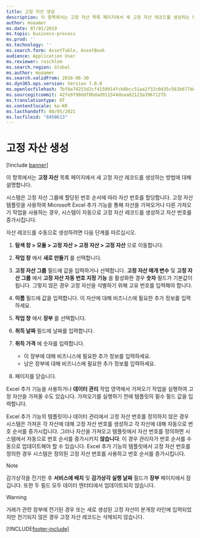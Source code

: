 ```yaml
---
title: 고정 자산 생성
description: 이 항목에서는 고정 자산 목록 페이지에서 새 고정 자산 레코드를 생성하는 방법에 대해 설명합니다.
author: moaamer
ms.date: 07/01/2019
ms.topic: business-process
ms.prod: ''
ms.technology: ''
ms.search.form: AssetTable, AssetBook
audience: Application User
ms.reviewer: roschlom
ms.search.region: Global
ms.author: moaamer
ms.search.validFrom: 2016-06-30
ms.dyn365.ops.version: Version 7.0.0
ms.openlocfilehash: 7bf6e74253d2cf4150914fcb8bcc51aa2f32c0435c563b677def40115e0163fa
ms.sourcegitcommit: 42fe9790ddf0bdad911544deaa82123a396712fb
ms.translationtype: HT
ms.contentlocale: ko-KR
ms.lasthandoff: 08/05/2021
ms.locfileid: "8450613"
---
```

# <a name="create-a-fixed-asset"></a>고정 자산 생성

[!include [banner](../../includes/banner.md)]

이 항목에서는 **고정 자산** 목록 페이지에서 새 고정 자산 레코드를 생성하는 방법에 대해 설명합니다.

시스템은 고정 자산 그룹에 할당된 번호 순서에 따라 자산 번호를 할당합니다. 고정 자산 템플릿을 사용하여 Microsoft Excel 추가 기능을 통해 자산을 가져오거나 다른 가져오기 작업을 사용하는 경우, 시스템이 자동으로 고정 자산 레코드를 생성하고 자산 번호를 증가시킵니다.

자산 레코드를 수동으로 생성하려면 다음 단계를 따르십시오.

1. **탐색 창 \> 모듈 \> 고정 자산 \> 고정 자산 \> 고정 자산** 으로 이동합니다.
2. **작업 창** 에서 **새로 만들기** 를 선택합니다.
3. **고정 자산 그룹** 필드에 값을 입력하거나 선택합니다. **고정 자산 매개 변수** 및 **고정 자산 그룹** 에서 **고정 자산 자동 번호 지정 기능** 을 활성화한 경우 **숫자** 필드가 기본값이 됩니다. 그렇지 않은 경우 고정 자산을 식별하기 위해 고유 번호를 입력해야 합니다.
4. **이름** 필드에 값을 입력합니다. 이 자산에 대해 비즈니스에 필요한 추가 정보를 입력하세요.
5. **작업 창** 에서 **장부** 를 선택합니다.
6. **취득 날짜** 필드에 날짜를 입력합니다.
7. **취득 가격** 에 숫자를 입력합니다.

    - 이 장부에 대해 비즈니스에 필요한 추가 정보를 입력하세요.
    - 남은 장부에 대해 비즈니스에 필요한 추가 정보를 입력하세요.

8. 페이지를 닫습니다.

Excel 추가 기능을 사용하거나 **데이터 관리** 작업 영역에서 가져오기 작업을 실행하여 고정 자산을 가져올 수도 있습니다. 가져오기를 실행하기 전에 템플릿의 필수 필드 값을 입력합니다.

Excel 추가 기능의 템플릿이나 데이터 관리에서 고정 자산 번호를 정의하지 않은 경우 시스템은 가져온 각 자산에 대해 고정 자산 번호를 생성하고 각 자산에 대해 자동으로 번호 순서를 증가시킵니다. 그러나 자산을 가져오고 템플릿에서 자산 번호를 정의하면 시스템에서 자동으로 번호 순서를 증가시키지 **않습니다**. 이 경우 관리자가 번호 순서를 수동으로 업데이트해야 할 수 있습니다. Excel 추가 기능의 템플릿에서 고정 자산 번호를 정의한 경우 시스템은 정의된 고정 자산 번호를 사용하고 번호 순서를 증가시킵니다.

> [!NOTE]                                                                                                         
> 감가상각을 전기한 후 **서비스에 배치** 및 **감가상각 실행 날짜** 필드가 **장부** 페이지에서 잠깁니다. 또한 두 필드 모두 데이터 엔터티에서 업데이트되지 않습니다.

> [!WARNING]
> 거래가 관련 장부에 전기된 경우 또는 새로 생성된 고정 자산이 분개장 라인에 입력되었지만 전기되지 않은 경우 고정 자산 레코드는 삭제되지 않습니다. 


[!INCLUDE[footer-include](../../../includes/footer-banner.md)]